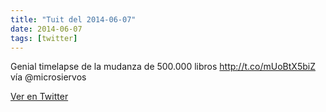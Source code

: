 ```yaml
---
title: "Tuit del 2014-06-07"
date: 2014-06-07
tags: [twitter]
---
```


Genial timelapse de la mudanza de 500.000 libros http://t.co/mUoBtX5biZ vía @microsiervos



[Ver en Twitter](https://twitter.com/i/web/status/475149834526396416)
